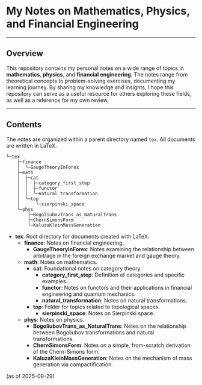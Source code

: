 # My Notes on Mathematics, Physics, and Financial Engineering

---

## Overview

This repository contains my personal notes on a wide range of topics in **mathematics**, **physics**, and **financial engineering**. The notes range from theoretical concepts to problem-solving exercises, documenting my learning journey. By sharing my knowledge and insights, I hope this repository can serve as a useful resource for others exploring these fields, as well as a reference for my own review.

---

## Contents

The notes are organized within a parent directory named `tex`. All documents are written in LaTeX.

```
└─tex
    ├─finance
    │  └─GaugeTheoryInForex
    ├─math
    │  ├─cat
    │  │  ├─category_first_step
    │  │  ├─functor
    │  │  └─natural_transformation
    │  └─top
    │      └─sierpinski_space
    └─phys
        ├─BogoliubovTrans_as_NaturalTrans
        ├─ChernSimonsForm
        └─KaluzaKleinMassGeneration
```
- **tex**: Root directory for documents created with LaTeX.
    - **finance**: Notes on financial engineering.
        - **GaugeTheoryInForex**: Notes examining the relationship between arbitrage in the foreign exchange market and gauge theory.
    - **math**: Notes on mathematics.
        - **cat**: Foundational notes on category theory.
            - **category\_first\_step**: Definition of categories and specific examples.
            - **functor**: Notes on functors and their applications in financial engineering and quantum mechanics.
            - **natural\_transformation**: Notes on natural transformations.
        - **top**: Folder for topics related to topological spaces.
            - **sierpinski\_space**: Notes on Sierpinski space.
    - **phys**: Notes on physics.
        - **BogoliubovTrans\_as\_NaturalTrans**: Notes on the relationship between Bogoliubov transformations and natural transformations.
        - **ChernSimonsForm**: Notes on a simple, from-scratch derivation of the Chern-Simons form.
        - **KaluzaKleinMassGeneration**: Notes on the mechanism of mass generation via compactification.

(as of 2025-09-29)
